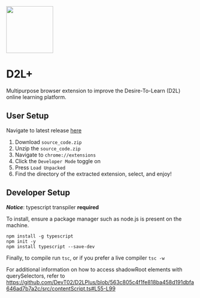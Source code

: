 

<img src="https://github.com/DevT02/D2LPlus/assets/40608267/618318ae-a4a2-473b-8237-52eb5725ef85" width="125" height="125">


# D2L+

Multipurpose browser extension to improve the Desire-To-Learn (D2L) online learning platform.

## User Setup
Navigate to latest release [here](https://github.com/DevT02/D2LPlus/releases) 
1. Download `source_code.zip`
2. Unzip the `source_code.zip` 
3. Navigate to `chrome://extensions`
4. Click the `Developer Mode` toggle on
5. Press `Load Unpacked` 
6. Find the directory of the extracted extension, select, and enjoy!


## Developer Setup
***Notice***: typescript transpiler **required**

To install, ensure a package manager such as node.js is present on the machine. 
```shell
npm install -g typescript 
npm init -y 
npm install typescript --save-dev
```

Finally, to compile run `tsc`, or if you prefer a live compiler `tsc -w` 


For additional information on how to access shadowRoot elements with querySelectors, refer to 
https://github.com/DevT02/D2LPlus/blob/563c805c4f1fe818ba458d191dbfa646ad7b7a2c/src/contentScript.ts#L55-L99
